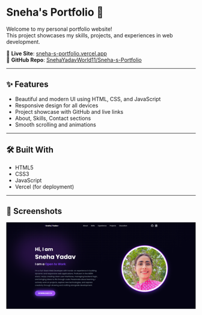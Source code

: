 # Sneha's Portfolio 💼

Welcome to my personal portfolio website!  
This project showcases my skills, projects, and experiences in web development.

🔗 **Live Site**: [sneha-s-portfolio.vercel.app](https://sneha-s-portfolio-nu.vercel.app/)  
📂 **GitHub Repo**: [SnehaYadavWorld11/Sneha-s-Portfolio](https://github.com/SnehaYadavWorld11/Sneha-s-Portfolio)

---

## ✨ Features

- Beautiful and modern UI using HTML, CSS, and JavaScript
- Responsive design for all devices
- Project showcase with GitHub and live links
- About, Skills, Contact sections
- Smooth scrolling and animations

---

## 🛠️ Built With

- HTML5  
- CSS3  
- JavaScript  
- Vercel (for deployment)

---

## 📸 Screenshots

![Portfolio](https://github.com/SnehaYadavWorld11/Sneha-s-Portfolio/blob/b786438f10e612e28bef068c66b8d5a98c045245/src/assets/Screenshot%202025-06-27%20182829.png) 



